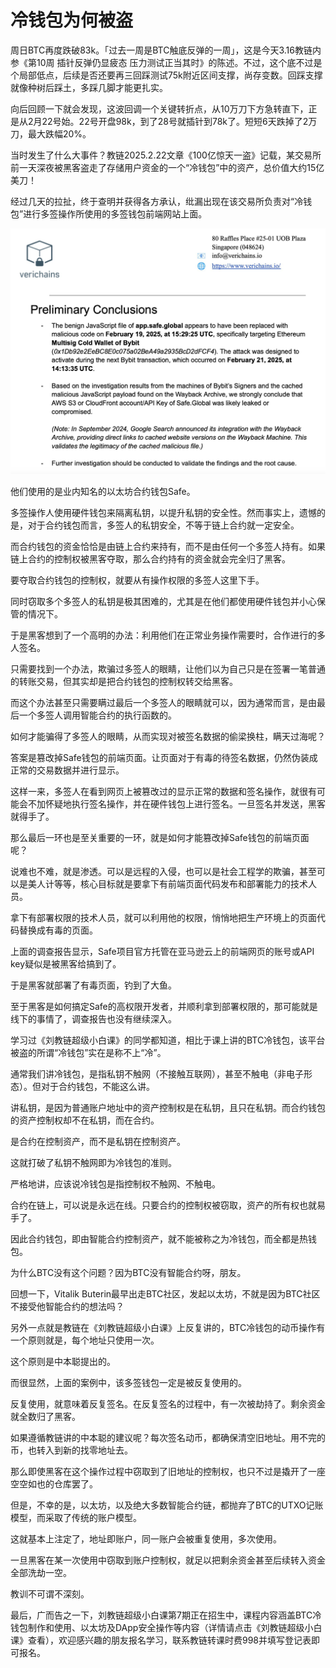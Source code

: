 # 冷钱包为何被盗

周日BTC再度跌破83k。「过去一周是BTC触底反弹的一周」，这是今天3.16教链内参《第10周 插针反弹仍显疲态 压力测试正当其时》的陈述。不过，这个底不过是个局部低点，后续是否还要再三回踩测试75k附近区间支撑，尚存变数。回踩支撑就像种树后踩土，多踩几脚才能更扎实。

向后回顾一下就会发现，这波回调一个关键转折点，从10万刀下方急转直下，正是从2月22号始。22号开盘98k，到了28号就插针到78k了。短短6天跌掉了2万刀，最大跌幅20%。

当时发生了什么大事件？教链2025.2.22文章《100亿惊天一盗》记载，某交易所前一天深夜被黑客盗走了存储用户资金的一个“冷钱包”中的资产，总价值大约15亿美刀！

经过几天的拉扯，终于查明并获得各方承认，纰漏出现在该交易所负责对“冷钱包”进行多签操作所使用的多签钱包前端网站上面。

![](2025-03-16-A01.jpeg)

他们使用的是业内知名的以太坊合约钱包Safe。

多签操作人使用硬件钱包来隔离私钥，以提升私钥的安全性。然而事实上，遗憾的是，对于合约钱包而言，多签人的私钥安全，不等于链上合约就一定安全。

而合约钱包的资金恰恰是由链上合约来持有，而不是由任何一个多签人持有。如果链上合约的控制权被黑客夺取，那么合约持有的资金就会完全归了黑客。

要夺取合约钱包的控制权，就要从有操作权限的多签人这里下手。

同时窃取多个多签人的私钥是极其困难的，尤其是在他们都使用硬件钱包并小心保管的情况下。

于是黑客想到了一个高明的办法：利用他们在正常业务操作需要时，合作进行的多人签名。

只需要找到一个办法，欺骗过多签人的眼睛，让他们以为自己只是在签署一笔普通的转账交易，但其实却是把合约钱包的控制权转交给黑客。

而这个办法甚至只需要瞒过最后一个多签人的眼睛就可以，因为通常而言，是由最后一个多签人调用智能合约的执行函数的。

如何才能骗得了多签人的眼睛，从而实现对被签名数据的偷梁换柱，瞒天过海呢？

答案是篡改掉Safe钱包的前端页面。让页面对于有毒的待签名数据，仍然伪装成正常的交易数据并进行显示。

这样一来，多签人在看到网页上被篡改过的显示正常的数据和签名操作，就很有可能会不加怀疑地执行签名操作，并在硬件钱包上进行签名。一旦签名并发送，黑客就得手了。

那么最后一环也是至关重要的一环，就是如何才能篡改掉Safe钱包的前端页面呢？

说难也不难，就是渗透。可以是远程的入侵，也可以是社会工程学的欺骗，甚至可以是美人计等等，核心目标就是要拿下有前端页面代码发布和部署能力的技术人员。

拿下有部署权限的技术人员，就可以利用他的权限，悄悄地把生产环境上的页面代码替换成有毒的页面。

上面的调查报告显示，Safe项目官方托管在亚马逊云上的前端网页的账号或API key疑似是被黑客给搞到了。

于是黑客就部署了有毒页面，钓到了大鱼。

至于黑客是如何搞定Safe的高权限开发者，并顺利拿到部署权限的，那可能就是线下的事情了，调查报告也没有继续深入。

学习过《刘教链超级小白课》的同学都知道，相比于课上讲的BTC冷钱包，该平台被盗的所谓“冷钱包”实在是称不上“冷”。

通常我们讲冷钱包，是指私钥不触网（不接触互联网），甚至不触电（非电子形态）。但对于合约钱包，不能这么讲。

讲私钥，是因为普通账户地址中的资产控制权是在私钥，且只在私钥。而合约钱包的资产控制权却不在私钥，而在合约。

是合约在控制资产，而不是私钥在控制资产。

这就打破了私钥不触网即为冷钱包的准则。

严格地讲，应该说冷钱包是指控制权不触网、不触电。

合约在链上，可以说是永远在线。只要合约的控制权被窃取，资产的所有权也就易手了。

因此合约钱包，即由智能合约控制资产，就不能被称之为冷钱包，而全都是热钱包。

为什么BTC没有这个问题？因为BTC没有智能合约呀，朋友。

回想一下，Vitalik Buterin最早出走BTC社区，发起以太坊，不就是因为BTC社区不接受他智能合约的想法吗？

另外一点就是教链在《刘教链超级小白课》上反复讲的，BTC冷钱包的动币操作有一个原则就是，每个地址只使用一次。

这个原则是中本聪提出的。

而很显然，上面的案例中，该多签钱包一定是被反复使用的。

反复使用，就意味着反复签名。在反复签名的过程中，有一次被劫持了。剩余资金就全数归了黑客。

如果遵循教链讲的中本聪的建议呢？每次签名动币，都确保清空旧地址。用不完的币，也转入到新的找零地址去。

那么即使黑客在这个操作过程中窃取到了旧地址的控制权，也只不过是撬开了一座空空如也的仓库罢了。

但是，不幸的是，以太坊，以及绝大多数智能合约链，都抛弃了BTC的UTXO记账模型，而采取了传统的账户模型。

这就基本上注定了，地址即账户，同一账户会被重复使用，多次使用。

一旦黑客在某一次使用中窃取到账户控制权，就足以把剩余资金甚至后续转入资金全部洗劫一空。

教训不可谓不深刻。

最后，广而告之一下，刘教链超级小白课第7期正在招生中，课程内容涵盖BTC冷钱包制作和使用、以太坊及DApp安全操作等内容（详情请点击《刘教链超级小白课》查看），欢迎感兴趣的朋友报名学习，联系教链转课时费998并填写登记表即可报名。
